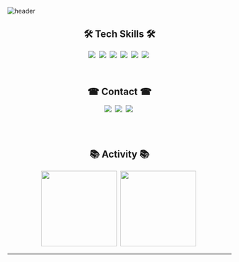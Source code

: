 ![header](https://capsule-render.vercel.app/api?type=waving&color=gradient&height=225&section=header&text=Hi%20there!&fontColor=FFFFFF&fontSize=90&animation=fadeIn&fontAlignY=38&desc=I%60m%20Game%20Programmer!&descAlignY=60&descAlign=58)

<h2 align='center'>🛠 Tech Skills 🛠</h2>
<p align="center">
  <img src ="https://img.shields.io/badge/GIT-E44C30?style=for-the-badge&logo=git&logoColor=white"</a>&nbsp
  <img src ="https://img.shields.io/badge/C%23-239120?style=for-the-badge&logo=c-sharp&logoColor=white"</a>&nbsp
  <img src ="https://img.shields.io/badge/Unity-100000?style=for-the-badge&logo=unity&logoColor=white"</a>&nbsp
  <img src ="https://img.shields.io/badge/C%2B%2B-00599C?style=for-the-badge&logo=c%2B%2B&logoColor=white"</a>&nbsp
  <img src ="https://img.shields.io/badge/C-00599C?style=for-the-badge&logo=c&logoColor=white"</a>&nbsp
  <img src ="https://img.shields.io/badge/Python-3776AB?style=for-the-badge&logo=python&logoColor=white"</a>&nbsp
</p>

<br>

<h2 align='center'>☎ Contact ☎</h2>
<p align="center">
  <img src ="https://img.shields.io/badge/Slack-4A154B?style=for-the-badge&logo=slack&logoColor=white"</a>&nbsp
  <img src ="https://img.shields.io/badge/Gmail-D14836?style=for-the-badge&logo=gmail&logoColor=white&link=mailto:idstorage1892@gmail.com"/></a>&nbsp
  <img src ="https://img.shields.io/badge/LinkedIn-0077B5?style=for-the-badge&logo=linkedin&logoColor=white&link=https://www.linkedin.com/in/minjong-kim-b3686a232/"/></a>&nbsp
  <!-- <br>
  <img src ="https://img.shields.io/badge/Instagram-E4405F?style=for-the-badge&logo=instagram&logoColor=white&link=https://www.instagram.com/mj._.storage/"/></a>&nbsp
  <img src ="https://img.shields.io/badge/Steam-000000?style=for-the-badge&logo=steam&logoColor=white&link=https://steamcommunity.com/profiles/76561198384433276"/></a>&nbsp -->
</p>

<br><br>

<h2 align='center'>📚 Activity 📚</h2>
<p align="center">
  <img src ="https://github-readme-stats.vercel.app/api?username=IDstorage&theme=radical" height = "170"/></a>&nbsp
  <img src ="https://github-readme-stats.vercel.app/api/top-langs/?username=IDstorage&layout=compact&theme=radical" height = "170"/></a>&nbsp
</p>

---
